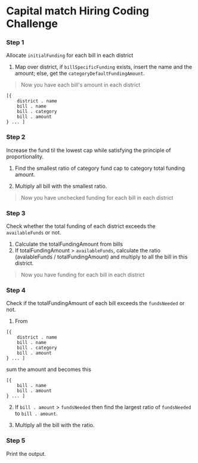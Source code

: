 # Capital match Hiring Coding Challenge

### Step 1
Allocate `initialFunding` for each bill in each district

1. Map over district, if `billSpecificFunding` exists,
insert the name and the amount; else, get the `categoryDefaultFundingAmount`.

> Now you have each bill's amount in each district

```
[{
    district . name
    bill . name
    bill . category
    bill . amount
} ... ]
```

### Step 2
Increase the fund til the lowest cap while satisfying the principle of proportionality.

1. Find the smallest ratio of category fund cap to category total funding amount.

2. Multiply all bill with the smallest ratio.

> Now you have unchecked funding for each bill in each district

### Step 3
Check whether the total funding of each district exceeds the `availableFunds` or not.

1. Calculate the totalFundingAmount from bills
2. If totalFundingAmount > `availableFunds`, calculate the ratio (avalableFunds / totalFundingAmount) and multiply to all the bill in this district.

> Now you have funding for each bill in each district 

### Step 4
Check if the totalFundingAmount of each bill exceeds the `fundsNeeded` or not.

1. From
```
[{
    district . name
    bill . name
    bill . category
    bill . amount
} ... ]
```
sum the amount and becomes this
```
[{
    bill . name
    bill . amount
} ... ]
```

2. If `bill . amount` > `fundsNeeded` then
find the largest ratio of `fundsNeeded` to `bill . amount`.

3. Multiply all the bill with the ratio.

### Step 5
Print the output.